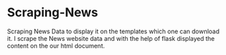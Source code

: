 # Scraping-News
Scraping News Data to display it on the templates which one can download it.
I scrape the News website data and with the help of flask displayed the content on the our html document.
